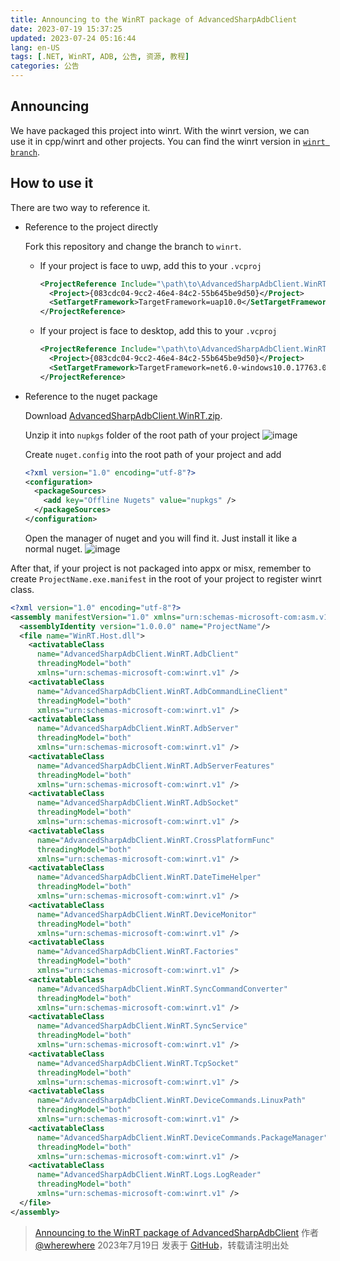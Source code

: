 ```yaml
---
title: Announcing to the WinRT package of AdvancedSharpAdbClient
date: 2023-07-19 15:37:25
updated: 2023-07-24 05:16:44
lang: en-US
tags: [.NET, WinRT, ADB, 公告, 资源, 教程]
categories: 公告
---
```

##  Announcing
We have packaged this project into winrt. With the winrt version, we can use it in cpp/winrt and other projects. You can find the winrt version in [`winrt branch`](https://github.com/yungd1plomat/AdvancedSharpAdbClient/tree/winrt).

## How to use it
There are two way to reference it.

- Reference to the project directly

  Fork this repository and change the branch to `winrt`.

  - If your project is face to uwp, add this to your `.vcproj`
    ```xml
    <ProjectReference Include="\path\to\AdvancedSharpAdbClient.WinRT.csproj">
      <Project>{083cdc04-9cc2-46e4-84c2-55b645be9d50}</Project>
      <SetTargetFramework>TargetFramework=uap10.0</SetTargetFramework>
    </ProjectReference>
    ```

  - If your project is face to desktop, add this to your `.vcproj`
    ```xml
    <ProjectReference Include="\path\to\AdvancedSharpAdbClient.WinRT.csproj">
      <Project>{083cdc04-9cc2-46e4-84c2-55b645be9d50}</Project>
      <SetTargetFramework>TargetFramework=net6.0-windows10.0.17763.0</SetTargetFramework>
    </ProjectReference>
    ```

- Reference to the nuget package<!--more-->

  Download [AdvancedSharpAdbClient.WinRT.zip](https://github.com/yungd1plomat/AdvancedSharpAdbClient/files/12092217/AdvancedSharpAdbClient.WinRT.0.0.1.zip).

  Unzip it into `nupkgs` folder of the root path of your project
  ![image](https://github.com/user-attachments/assets/da648eb2-d505-4fd2-ac78-f534f1ad018b)

  Create `nuget.config` into the root path of your project and add
  ```xml
  <?xml version="1.0" encoding="utf-8"?>
  <configuration>
    <packageSources>
      <add key="Offline Nugets" value="nupkgs" />
    </packageSources>
  </configuration>
  ```

  Open the manager of nuget and you will find it. Just install it like a normal nuget.
  ![image](https://github.com/user-attachments/assets/7d2ce405-5879-42e1-a27d-191a37ebb8f4)

After that, if your project is not packaged into appx or misx, remember to create `ProjectName.exe.manifest` in the root of your project to register winrt class.
```xml
<?xml version="1.0" encoding="utf-8"?>
<assembly manifestVersion="1.0" xmlns="urn:schemas-microsoft-com:asm.v1">
  <assemblyIdentity version="1.0.0.0" name="ProjectName"/>
  <file name="WinRT.Host.dll">
    <activatableClass
      name="AdvancedSharpAdbClient.WinRT.AdbClient"
      threadingModel="both"
      xmlns="urn:schemas-microsoft-com:winrt.v1" />
    <activatableClass
      name="AdvancedSharpAdbClient.WinRT.AdbCommandLineClient"
      threadingModel="both"
      xmlns="urn:schemas-microsoft-com:winrt.v1" />
    <activatableClass
      name="AdvancedSharpAdbClient.WinRT.AdbServer"
      threadingModel="both"
      xmlns="urn:schemas-microsoft-com:winrt.v1" />
    <activatableClass
      name="AdvancedSharpAdbClient.WinRT.AdbServerFeatures"
      threadingModel="both"
      xmlns="urn:schemas-microsoft-com:winrt.v1" />
    <activatableClass
      name="AdvancedSharpAdbClient.WinRT.AdbSocket"
      threadingModel="both"
      xmlns="urn:schemas-microsoft-com:winrt.v1" />
    <activatableClass
      name="AdvancedSharpAdbClient.WinRT.CrossPlatformFunc"
      threadingModel="both"
      xmlns="urn:schemas-microsoft-com:winrt.v1" />
    <activatableClass
      name="AdvancedSharpAdbClient.WinRT.DateTimeHelper"
      threadingModel="both"
      xmlns="urn:schemas-microsoft-com:winrt.v1" />
    <activatableClass
      name="AdvancedSharpAdbClient.WinRT.DeviceMonitor"
      threadingModel="both"
      xmlns="urn:schemas-microsoft-com:winrt.v1" />
    <activatableClass
      name="AdvancedSharpAdbClient.WinRT.Factories"
      threadingModel="both"
      xmlns="urn:schemas-microsoft-com:winrt.v1" />
    <activatableClass
      name="AdvancedSharpAdbClient.WinRT.SyncCommandConverter"
      threadingModel="both"
      xmlns="urn:schemas-microsoft-com:winrt.v1" />
    <activatableClass
      name="AdvancedSharpAdbClient.WinRT.SyncService"
      threadingModel="both"
      xmlns="urn:schemas-microsoft-com:winrt.v1" />
    <activatableClass
      name="AdvancedSharpAdbClient.WinRT.TcpSocket"
      threadingModel="both"
      xmlns="urn:schemas-microsoft-com:winrt.v1" />
    <activatableClass
      name="AdvancedSharpAdbClient.WinRT.DeviceCommands.LinuxPath"
      threadingModel="both"
      xmlns="urn:schemas-microsoft-com:winrt.v1" />
    <activatableClass
      name="AdvancedSharpAdbClient.WinRT.DeviceCommands.PackageManager"
      threadingModel="both"
      xmlns="urn:schemas-microsoft-com:winrt.v1" />
    <activatableClass
      name="AdvancedSharpAdbClient.WinRT.Logs.LogReader"
      threadingModel="both"
      xmlns="urn:schemas-microsoft-com:winrt.v1" />
  </file>
</assembly>
```

> [Announcing to the WinRT package of AdvancedSharpAdbClient](https://github.com/SharpAdb/AdvancedSharpAdbClient/issues/63) 作者 [@wherewhere](https://github.com/wherewhere "where where") 2023年7月19日 发表于 [GitHub](https://github.com)，转载请注明出处
